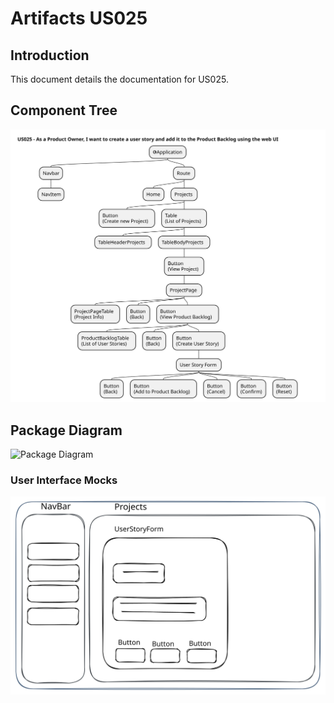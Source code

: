 # Artifacts US025

## Introduction
This document details the documentation for US025.

## Component Tree
![Component Tree](component_tree/us025_component_tree.svg)

## Package Diagram
![Package Diagram](package_diagram/us025_package_diagram-US025.svg)

### User Interface Mocks
![User Interface Mocks](mocks/images/us025-mock-userStoryFrom.svg)